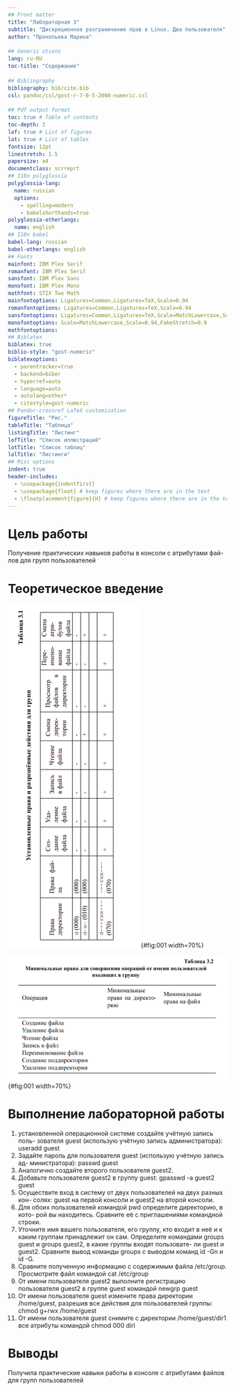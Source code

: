 ```yaml
---
## Front matter
title: "Лабораторная 3"
subtitle: "Дискреционное разграничение прав в Linux. Два пользователя"
author: "Прокопьева Марина"

## Generic otions
lang: ru-RU
toc-title: "Содержание"

## Bibliography
bibliography: bib/cite.bib
csl: pandoc/csl/gost-r-7-0-5-2008-numeric.csl

## Pdf output format
toc: true # Table of contents
toc-depth: 2
lof: true # List of figures
lot: true # List of tables
fontsize: 12pt
linestretch: 1.5
papersize: a4
documentclass: scrreprt
## I18n polyglossia
polyglossia-lang:
  name: russian
  options:
	- spelling=modern
	- babelshorthands=true
polyglossia-otherlangs:
  name: english
## I18n babel
babel-lang: russian
babel-otherlangs: english
## Fonts
mainfont: IBM Plex Serif
romanfont: IBM Plex Serif
sansfont: IBM Plex Sans
monofont: IBM Plex Mono
mathfont: STIX Two Math
mainfontoptions: Ligatures=Common,Ligatures=TeX,Scale=0.94
romanfontoptions: Ligatures=Common,Ligatures=TeX,Scale=0.94
sansfontoptions: Ligatures=Common,Ligatures=TeX,Scale=MatchLowercase,Scale=0.94
monofontoptions: Scale=MatchLowercase,Scale=0.94,FakeStretch=0.9
mathfontoptions:
## Biblatex
biblatex: true
biblio-style: "gost-numeric"
biblatexoptions:
  - parentracker=true
  - backend=biber
  - hyperref=auto
  - language=auto
  - autolang=other*
  - citestyle=gost-numeric
## Pandoc-crossref LaTeX customization
figureTitle: "Рис."
tableTitle: "Таблица"
listingTitle: "Листинг"
lofTitle: "Список иллюстраций"
lotTitle: "Список таблиц"
lolTitle: "Листинги"
## Misc options
indent: true
header-includes:
  - \usepackage{indentfirst}
  - \usepackage{float} # keep figures where there are in the text
  - \floatplacement{figure}{H} # keep figures where there are in the text
---
```


# Цель работы

Получение практических навыков работы в консоли с атрибутами фай-
лов для групп пользователей


# Теоретическое введение

![](image/001.png){#fig:001 width=70%}

![](image/002.png){#fig:001 width=70%}

# Выполнение лабораторной работы

1. установленной операционной системе создайте учётную запись поль-
зователя guest (использую учётную запись администратора):
useradd guest
2. Задайте пароль для пользователя guest (использую учётную запись ад-
министратора):
passwd guest
3. Аналогично создайте второго пользователя guest2.
4. Добавьте пользователя guest2 в группу guest:
gpasswd -a guest2 guest
5. Осуществите вход в систему от двух пользователей на двух разных кон-
солях: guest на первой консоли и guest2 на второй консоли.
6. Для обоих пользователей командой pwd определите директорию, в кото-
рой вы находитесь. Сравните её с приглашениями командной строки.
7. Уточните имя вашего пользователя, его группу, кто входит в неё
и к каким группам принадлежит он сам. Определите командами
groups guest и groups guest2, в какие группы входят пользовате-
ли guest и guest2. Сравните вывод команды groups с выводом команд
id -Gn и id -G.
8. Сравните полученную информацию с содержимым файла /etc/group.
Просмотрите файл командой
cat /etc/group
9. От имени пользователя guest2 выполните регистрацию пользователя
guest2 в группе guest командой
newgrp guest
10. От имени пользователя guest измените права директории /home/guest,
разрешив все действия для пользователей группы:
chmod g+rwx /home/guest
11. От имени пользователя guest снимите с директории /home/guest/dir1
все атрибуты командой
chmod 000 dirl


# Выводы
Получила практические навыки работы в консоле с атрибутами файлов для групп пользователей
